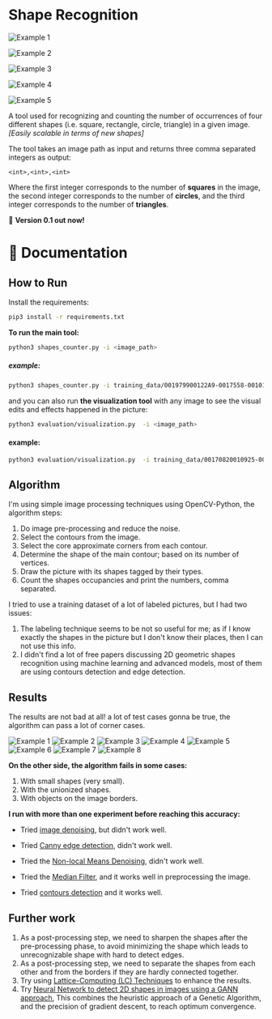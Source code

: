 # Shape Recognition

![Example 1](https://github.com/AbdelrahmanRadwan/object-detection/blob/master/results/example1.png  "Example 1")

![Example 2](https://github.com/AbdelrahmanRadwan/object-detection/blob/master/results/example2.png  "Example 2")

![Example 3](https://github.com/AbdelrahmanRadwan/object-detection/blob/master/results/example3.png  "Example 3")

![Example 4](https://github.com/AbdelrahmanRadwan/object-detection/blob/master/results/example4.png  "Example 4")

![Example 5](https://github.com/AbdelrahmanRadwan/object-detection/blob/master/results/example5.png  "Example 5")

A tool used for recognizing and counting the number of occurrences of four different shapes (i.e. square, rectangle, circle, triangle) in a given image. _[Easily scalable in terms of new shapes]_

The tool takes an image path as input and returns three comma separated integers as output:
```
<int>,<int>,<int>
```
Where the first integer corresponds to the number of **squares** in the image, the second integer corresponds to the number of **circles**, and the third integer corresponds to the number of **triangles**.

💫 **Version 0.1 out now!**
    
📖 Documentation
================

## How to Run

Install the requirements:
```bash
pip3 install -r requirements.txt 
```
**To run the main tool:**
```bash
python3 shapes_counter.py -i <image_path>
```

##### example:

```bash
python3 shapes_counter.py -i training_data/001979900122A9-0017558-00101E4-001F3DE-00118C8001FC1B0016C37.jpg
```
and you can also run **the visualization tool** with any image to see the visual edits and effects happened in the picture:
```bash
python3 evaluation/visualization.py  -i <image_path>
```

#### example:

```bash
python3 evaluation/visualization.py  -i training_data/00170820010925-001146F-0011FF9-001E987-0019C5D001A322001AEF8.jpg
```

## Algorithm

I'm using simple image processing techniques using OpenCV-Python, the algorithm steps:
1. Do image pre-processing and reduce the noise.
2. Select the contours from the image.
3. Select the core approximate corners from each contour.
4. Determine the shape of the main contour; based on its number of vertices.
5. Draw the picture with its shapes tagged by their types.
6. Count the shapes occupancies and print the numbers, comma separated.

I tried to use a training dataset of a lot of labeled pictures, but I had two issues:
1. The labeling technique seems to be not so useful for me; as if I know exactly the shapes in the picture but I don't know their places, then I can not use this info.
2. I didn't find a lot of free papers discussing 2D geometric shapes recognition using machine learning and advanced models, most of them are using contours detection and edge detection.
 
## Results

The results are not bad at all! a lot of test cases gonna be true, the algorithm can pass a lot of corner cases.

![Example 1](https://github.com/AbdelrahmanRadwan/object-detection/blob/master/results/1.png  "Example 1") ![Example 2](https://github.com/AbdelrahmanRadwan/object-detection/blob/master/results/2.png  "Example 2")
![Example 3](https://github.com/AbdelrahmanRadwan/object-detection/blob/master/results/3.png  "Example 3") ![Example 4](https://github.com/AbdelrahmanRadwan/object-detection/blob/master/results/4.png  "Example 4")
![Example 5](https://github.com/AbdelrahmanRadwan/object-detection/blob/master/results/5.png  "Example 5") ![Example 6](https://github.com/AbdelrahmanRadwan/object-detection/blob/master/results/6.png  "Example 6")
![Example 7](https://github.com/AbdelrahmanRadwan/object-detection/blob/master/results/7.png  "Example 7") ![Example 8](https://github.com/AbdelrahmanRadwan/object-detection/blob/master/results/8.png  "Example 8")


**On the other side, the algorithm fails in some cases:**
1. With small shapes (very small).
2. With the unionized shapes.
3. With objects on the image borders.

**I run with more than one experiment before reaching this accuracy:**

- Tried [image denoising](http://opencv-python-tutroals.readthedocs.io/en/latest/py_tutorials/py_photo/py_non_local_means/py_non_local_means.html), but didn't work well.

- Tried [Canny edge detection](http://opencv-python-tutroals.readthedocs.io/en/latest/py_tutorials/py_imgproc/py_canny/py_canny.html), didn't work well.

- Tried the [Non-local Means Denoising](http://www.bogotobogo.com/python/OpenCV_Python/python_opencv3_Image_Non-local_Means_Denoising_Algorithm_Noise_Reduction.php), didn't work well.

- Tried the [Median Filter](https://code.tutsplus.com/tutorials/image-filtering-in-python--cms-29202), and it works well in preprocessing the image.

- Tried [contours detection](https://www.youtube.com/watch?v=hrwsHlKqBRw) and it works well.


## Further work

1. As a post-processing step, we need to sharpen the shapes after the pre-processing phase, to avoid minimizing the shape which leads to unrecognizable shape with hard to detect edges.
2. As a post-processing step, we need to separate the shapes from each other and from the borders if they are hardly connected together.
3. Try using [Lattice-Computing (LC) Techniques](http://robotics.pme.duth.gr/amanatiadis/wp-content/uploads/2011/09/sj24KabPA43.pdf) to enhance the results.
4. Try [Neural Network to detect 2D shapes in images using a GANN approach](https://github.com/alexvlis/Shape-Recognition), This combines the heuristic approach of a Genetic Algorithm, and the precision of gradient descent, to reach optimum convergence.

